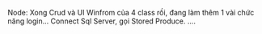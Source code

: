Node: Xong Crud và UI Winfrom của 4 class rồi, đang làm thêm 1 vài chức năng login...
Connect Sql Server, gọi Stored Produce.
....
